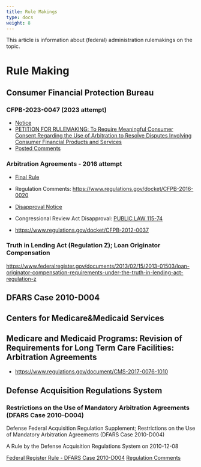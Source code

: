 ```yaml
---
title: Rule Makings
type: docs
weight: 8
---
```


This article is information about (federal) administration rulemakings on the topic.

# Rule Making

## Consumer Financial Protection Bureau

### CFPB-2023-0047 (2023 attempt)

- [Notice](https://www.consumerfinance.gov/rules-policy/petitions-rulemaking/naca-et-al/)
- [PETITION FOR RULEMAKING: To Require Meaningful Consumer Consent Regarding the Use of Arbitration to Resolve Disputes Involving Consumer Financial Products and Services](https://downloads.regulations.gov/CFPB-2023-0047-0001/content.pdf)
- [Posted Comments](https://www.regulations.gov/document/CFPB-2023-0047-0001/comment)

### Arbitration Agreements - 2016 attempt

- [Final Rule](https://www.federalregister.gov/documents/2017/07/19/2017-14225/arbitration-agreements)
- Regulation Comments: https://www.regulations.gov/docket/CFPB-2016-0020
- [Disapproval Notice](https://www.federalregister.gov/documents/2017/11/22/2017-25324/arbitration-agreements)
- Congressional Review Act Disapproval: [PUBLIC LAW 115-74](https://www.govinfo.gov/content/pkg/PLAW-115publ74/pdf/PLAW-115publ74.pdf)

- https://www.regulations.gov/docket/CFPB-2012-0037

### Truth in Lending Act (Regulation Z); Loan Originator Compensation

https://www.federalregister.gov/documents/2013/02/15/2013-01503/loan-originator-compensation-requirements-under-the-truth-in-lending-act-regulation-z


## DFARS Case 2010-D004

## Centers for Medicare&Medicaid Services

## Medicare and Medicaid Programs: Revision of Requirements for Long Term Care Facilities: Arbitration Agreements

- https://www.regulations.gov/document/CMS-2017-0076-1010

## Defense Acquisition Regulations System

### Restrictions on the Use of Mandatory Arbitration Agreements (DFARS Case 2010–D004)

Defense Federal Acquisition Regulation Supplement; Restrictions on the Use of Mandatory Arbitration Agreements (DFARS Case 2010-D004)

A Rule by the Defense Acquisition Regulations System on 2010-12-08

[Federal Register Rule - DFARS Case 2010-D004](https://www.federalregister.gov/documents/2010/12/08/2010-30669/defense-federal-acquisition-regulation-supplement-restrictions-on-the-use-of-mandatory-arbitration)
[Regulation Comments](https://www.regulations.gov/docket/DARS-2010-0059)

